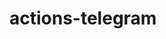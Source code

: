 # actions-telegram

<!-- Security scan triggered at 2025-09-01 22:25:28 -->

<!-- Security scan triggered at 2025-09-07 01:41:57 -->